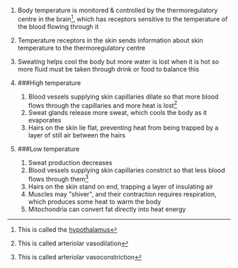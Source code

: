 1. Body temperature is monitored & controlled by the thermoregulatory centre in the brain[^hypothalamus], which has receptors sensitive to the temperature of the blood flowing through it
2. Temperature receptors in the skin sends information about skin temperature to the thermoregulatory centre
3. Sweating helps cool the body but more water is lost when it is hot so more fluid must be taken through drink or food to balance this
4. ###High temperature

    1. Blood vessels supplying skin capillaries dilate so that more blood flows through the capillaries and more heat is lost[^vasodilation]
    2. Sweat glands release more sweat, which cools the body as it evaporates
    3. Hairs on the skin lie flat, preventing heat from being trapped by a layer of still air between the hairs
5. ###Low temperature

    1. Sweat production decreases
    1. Blood vessels supplying skin capillaries constrict so that less blood flows through them[^vasoconstriction]
    3. Hairs on the skin stand on end, trapping a layer of insulating air
    4. Muscles may "shiver", and their contraction requires respiration, which produces some heat to warm the body
    5. Mitochondria can convert fat directly into heat energy



[^hypothalamus]: This is called the [hypothalamus](//en.wikipedia.org/wiki/Hypothalamus)

[^vasodilation]: This is called arteriolar vasodilation

[^vasoconstriction]: This is called arteriolar vasoconstriction
